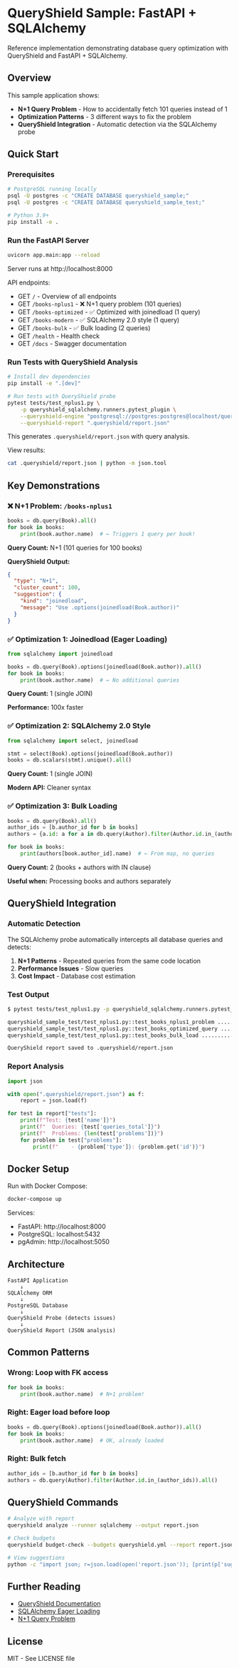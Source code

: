 # QueryShield Sample: FastAPI + SQLAlchemy

Reference implementation demonstrating database query optimization with QueryShield and FastAPI + SQLAlchemy.

## Overview

This sample application shows:
- **N+1 Query Problem** - How to accidentally fetch 101 queries instead of 1
- **Optimization Patterns** - 3 different ways to fix the problem
- **QueryShield Integration** - Automatic detection via the SQLAlchemy probe

## Quick Start

### Prerequisites

```bash
# PostgreSQL running locally
psql -U postgres -c "CREATE DATABASE queryshield_sample;"
psql -U postgres -c "CREATE DATABASE queryshield_sample_test;"

# Python 3.9+
pip install -e .
```

### Run the FastAPI Server

```bash
uvicorn app.main:app --reload
```

Server runs at http://localhost:8000

API endpoints:
- GET `/` - Overview of all endpoints
- GET `/books-nplus1` - ❌ N+1 query problem (101 queries)
- GET `/books-optimized` - ✅ Optimized with joinedload (1 query)
- GET `/books-modern` - ✅ SQLAlchemy 2.0 style (1 query)
- GET `/books-bulk` - ✅ Bulk loading (2 queries)
- GET `/health` - Health check
- GET `/docs` - Swagger documentation

### Run Tests with QueryShield Analysis

```bash
# Install dev dependencies
pip install -e ".[dev]"

# Run tests with QueryShield probe
pytest tests/test_nplus1.py \
    -p queryshield_sqlalchemy.runners.pytest_plugin \
    --queryshield-engine "postgresql://postgres:postgres@localhost/queryshield_sample_test" \
    --queryshield-report ".queryshield/report.json"
```

This generates `.queryshield/report.json` with query analysis.

View results:

```bash
cat .queryshield/report.json | python -m json.tool
```

## Key Demonstrations

### ❌ N+1 Problem: `/books-nplus1`

```python
books = db.query(Book).all()
for book in books:
    print(book.author.name)  # ← Triggers 1 query per book!
```

**Query Count:** N+1 (101 queries for 100 books)

**QueryShield Output:**
```json
{
  "type": "N+1",
  "cluster_count": 100,
  "suggestion": {
    "kind": "joinedload",
    "message": "Use .options(joinedload(Book.author))"
  }
}
```

### ✅ Optimization 1: Joinedload (Eager Loading)

```python
from sqlalchemy import joinedload

books = db.query(Book).options(joinedload(Book.author)).all()
for book in books:
    print(book.author.name)  # ← No additional queries
```

**Query Count:** 1 (single JOIN)

**Performance:** 100x faster

### ✅ Optimization 2: SQLAlchemy 2.0 Style

```python
from sqlalchemy import select, joinedload

stmt = select(Book).options(joinedload(Book.author))
books = db.scalars(stmt).unique().all()
```

**Query Count:** 1 (single JOIN)

**Modern API:** Cleaner syntax

### ✅ Optimization 3: Bulk Loading

```python
books = db.query(Book).all()
author_ids = [b.author_id for b in books]
authors = {a.id: a for a in db.query(Author).filter(Author.id.in_(author_ids)).all()}

for book in books:
    print(authors[book.author_id].name)  # ← From map, no queries
```

**Query Count:** 2 (books + authors with IN clause)

**Useful when:** Processing books and authors separately

## QueryShield Integration

### Automatic Detection

The SQLAlchemy probe automatically intercepts all database queries and detects:

1. **N+1 Patterns** - Repeated queries from the same code location
2. **Performance Issues** - Slow queries
3. **Cost Impact** - Database cost estimation

### Test Output

```bash
$ pytest tests/test_nplus1.py -p queryshield_sqlalchemy.runners.pytest_plugin ...

queryshield_sample_test/test_nplus1.py::test_books_nplus1_problem ........ [33%]
queryshield_sample_test/test_nplus1.py::test_books_optimized_query ...... [67%]
queryshield_sample_test/test_nplus1.py::test_books_bulk_load ........... [100%]

QueryShield report saved to .queryshield/report.json
```

### Report Analysis

```python
import json

with open(".queryshield/report.json") as f:
    report = json.load(f)

for test in report["tests"]:
    print(f"Test: {test['name']}")
    print(f"  Queries: {test['queries_total']}")
    print(f"  Problems: {len(test['problems'])}")
    for problem in test["problems"]:
        print(f"    - {problem['type']}: {problem.get('id')}")
```

## Docker Setup

Run with Docker Compose:

```bash
docker-compose up
```

Services:
- FastAPI: http://localhost:8000
- PostgreSQL: localhost:5432
- pgAdmin: http://localhost:5050

## Architecture

```
FastAPI Application
    ↓
SQLAlchemy ORM
    ↓
PostgreSQL Database
    ↓
QueryShield Probe (detects issues)
    ↓
QueryShield Report (JSON analysis)
```

## Common Patterns

### Wrong: Loop with FK access

```python
for book in books:
    print(book.author.name)  # N+1 problem!
```

### Right: Eager load before loop

```python
books = db.query(Book).options(joinedload(Book.author)).all()
for book in books:
    print(book.author.name)  # OK, already loaded
```

### Right: Bulk fetch

```python
author_ids = [b.author_id for b in books]
authors = db.query(Author).filter(Author.id.in_(author_ids)).all()
```

## QueryShield Commands

```bash
# Analyze with report
queryshield analyze --runner sqlalchemy --output report.json

# Check budgets
queryshield budget-check --budgets queryshield.yml --report report.json

# View suggestions
python -c "import json; r=json.load(open('report.json')); [print(p['suggestion']) for t in r['tests'] for p in t['problems']]"
```

## Further Reading

- [QueryShield Documentation](https://queryshield.io/docs)
- [SQLAlchemy Eager Loading](https://docs.sqlalchemy.org/en/20/orm/loading_relationships.html)
- [N+1 Query Problem](https://en.wikipedia.org/wiki/N%2B1_problem)

## License

MIT - See LICENSE file
